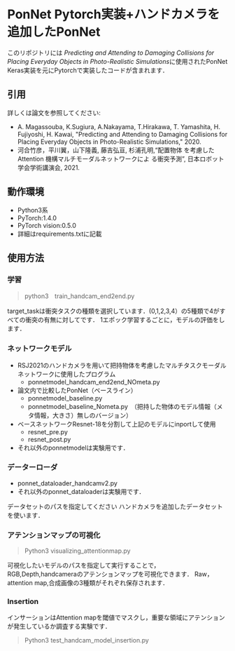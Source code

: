 # PonNet Pytorch実装+ハンドカメラを追加したPonNet
このリポジトリには
*Predicting and Attending to Damaging Collisions for Placing Everyday Objects in Photo-Realistic Simulations*に使用されたPonNet Keras実装を元にPytorchで実装したコードが含まれます．

## 引用
詳しくは論文を参照してください:
* A. Magassouba, K.Sugiura, A.Nakayama, T.Hirakawa, T. Yamashita, H. Fujiyoshi, H. Kawai, "Predicting and Attending to Damaging Collisions for Placing Everyday Objects in Photo-Realistic Simulations," 2020.
* 河合竹彦，平川翼，山下隆義, 藤吉弘亘, 杉浦孔明,“配置物体
を考慮した Attention 機構マルチモーダルネットワークによ
る衝突予測”, 日本ロボット学会学術講演会, 2021.
## 動作環境
- Python3系
- PyTorch:1.4.0
- PyTorch vision:0.5.0
- 詳細はrequirements.txtに記載


## 使用方法
### 学習
> python3　train_handcam_end2end.py
> 
target_taskは衝突タスクの種類を選択しています．(0,1,2,3,4）の5種類で4がすべての衝突の有無に対してです．
1エポック学習するごとに，モデルの評価をします．


### ネットワークモデル
* RSJ2021のハンドカメラを用いて把持物体を考慮したマルチタスクモーダルネットワークに使用したプログラム
  * ponnetmodel_handcam_end2end_NOmeta.py
* 論文内で比較したPonNet（ベースライン）
  * ponnetmodel_baseline.py
  * ponnetmodel_baseline_Nometa.py　（把持した物体のモデル情報（メタ情報，大きさ）無しのバージョン）
* ベースネットワークResnet-18を分割して上記のモデルにinportして使用
  * resnet_pre.py
  * resnet_post.py
* それ以外のponnetmodelは実験用です．

### データーローダ
* ponnet_dataloader_handcamv2.py
* それ以外のponnet_dataloaderは実験用です．

データセットのパスを指定してください
ハンドカメラを追加したデータセットを使います．

### アテンションマップの可視化
> Python3 visualizing_attentionmap.py

可視化したいモデルのパスを指定して実行することで，RGB,Depth,handcameraのアテンションマップを可視化できます．
Raw，attention map,合成画像の3種類がそれぞれ保存されます．

### Insertion
インサーションはAttention mapを閾値でマスクし，重要な領域にアテンションが発生しているか調査する実験です．
> Python3 test_handcam_model_insertion.py

